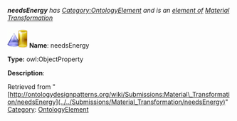 ___needsEnergy__ has [Category:OntologyElement](../../Category/OntologyElement "Category:OntologyElement") and is an [element of](../../Property/ElementOf "Property:ElementOf") [Material Transformation](../../Submissions/Material_Transformation "Submissions:Material Transformation")_


  




[![ObjectProperty](../../images/thumb/c/c3/ObjectProperty.gif/45px-ObjectProperty.gif)](../../Image/ObjectProperty.gif "ObjectProperty")
__Name__: needsEnergy 


__Type:__ owl:ObjectProperty 


__Description__: 





Retrieved from "[http://ontologydesignpatterns.org/wiki/Submissions:Material\_Transformation/needsEnergy](../../Submissions/Material_Transformation/needsEnergy)"
 [Category](http://ontologydesignpatterns.org/wiki/Special:Categories "Special:Categories"): [OntologyElement](../../Category/OntologyElement "Category:OntologyElement")